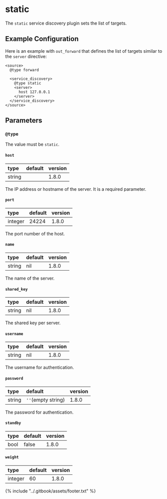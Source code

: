 # static

The `static` service discovery plugin sets the list of targets.

## Example Configuration

Here is an example with `out_forward` that defines the list of targets similar to the `server` directive:

```text
<source>
  @type forward

  <service_discovery>
    @type static
    <server>
      host 127.0.0.1
    </server>
  </service_discovery>
</source>
```

## Parameters

### `@type`

The value must be `static`.

#### `host`

| type | default | version |
| :--- | :--- | :--- |
| string |  | 1.8.0 |

The IP address or hostname of the server. It is a required parameter.

#### `port`

| type | default | version |
| :--- | :--- | :--- |
| integer | 24224 | 1.8.0 |

The port number of the host.

#### `name`

| type | default | version |
| :--- | :--- | :--- |
| string | nil | 1.8.0 |

The name of the server.

#### `shared_key`

| type | default | version |
| :--- | :--- | :--- |
| string | nil | 1.8.0 |

The shared key per server.

#### `username`

| type | default | version |
| :--- | :--- | :--- |
| string | nil | 1.8.0 |

The username for authentication.

#### `password`

| type | default | version |
| :--- | :--- | :--- |
| string | `''`\(empty string\) | 1.8.0 |

The password for authentication.

#### `standby`

| type | default | version |
| :--- | :--- | :--- |
| bool | false | 1.8.0 |

#### `weight`

| type | default | version |
| :--- | :--- | :--- |
| integer | 60 | 1.8.0 |

{% include "../.gitbook/assets/footer.txt" %}
